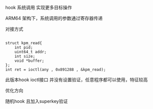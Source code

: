 hook 系统调用 实现更多目标操作

ARM64 架构下，系统调用的参数通过寄存器传递

对接方式
```

struct kpm_read{
    int pid;
    uint64_t addr;
    int size;
    void *buffer;
};
int ret = ioctl(any , 0x891288 , &kpm_read);

```
此版本hook ioctl接口 并没有设置验证，任意程序都可以使用，特征较高

优化方向

随机hook 且加入superkey验证


